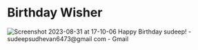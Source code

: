 # Birthday Wisher


![Screenshot 2023-08-31 at 17-10-06 Happy Birthday sudeep! - sudeepsudhevan6473@gmail com - Gmail](https://github.com/sudeepsudhevan/python-small-projects/assets/31392327/69569460-9e00-47b0-8eca-aad88ed660a3)
